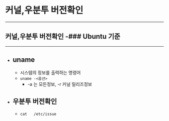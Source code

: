 # 커널,우분투 버전확인
---------------------------------------


## 커널,우분투 버전확인 -### Ubuntu 기준
---------------------------------------

- ## uname
	- 시스템의 정보를 출력하는 명령어
	- ``` uname -<옵션> ```
		+ -a 는 모든정보, -r 커널 릴리즈정보

- ## 우분투 버전확인
	- ``` cat	/etc/issue ```

